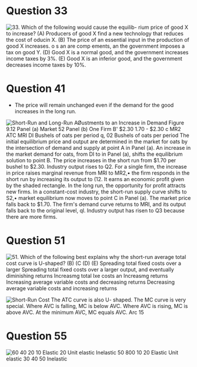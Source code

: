 # Question 33

  ![33. Which of the following would cause the equilib- rium price of
  good X to increase? (A) Producers of good X find a new technology that
  reduces the cost of oducin X. (B) The price of an essential input in
  the production of good X increases. o s an are comp ements, an the
  government imposes a tax on good Y. (D) Good X is a normal good, and
  the government increases income taxes by 3%. (E) Good X is an inferior
  good, and the government decreases income taxes by 10%.
  ](./media/image211.png)

# Question 41

  -  The price will remain unchanged even if the demand for the good
     increases in the long run.

  ![Short-Run and Long-Run AØustments to an Increase in Demand Figure
  9.12 Panel (a) Market 52 Panel (b) One Firm B' $2.30 1.70 - $2.30 c
  MR2 ATC MRI DI Bushels of oats per period q, 02 Bushels of oats per
  period The initial equilibrium price and output are determined in the
  market for oats by the intersection of demand and supply at point A in
  Panel (a). An increase in the market demand for oats, from DI to in
  Panel (a), shifts the equilibrium solution to point B. The price
  increases in the short run from $1.70 per bushel to $2.30. Industry
  output rises to Q2. For a single firm, the increase in price raises
  marginal revenue from MRI to MR2,• the firm responds in the short run
  by increasing its output to (12. It earns an economic profit given by
  the shaded rectangle. In the long run, the opportunity for profit
  attracts new firms. In a constant-cost industry, the short-run supply
  curve shifts to S2,• market equilibrium now moves to point C in Panel
  (a). The market price falls back to $1.70. The firm's demand curve
  returns to MRI, and its output falls back to the original level, ql.
  Industry output has risen to Q3 because there are more firms.
  ](./media/image212.png)

# Question 51

  ![51. Which of the following best explains why the short-run average
  total cost curve is U-shaped? (B) (C (D) (E) Spreading total fixed
  costs over a larger Spreading total fixed costs over a larger output,
  and eventually diminishing returns Increasmg total Ixe costs an
  Increasmg returns Increasing average variable costs and decreasing
  returns Decreasing average variable costs and increasing returns
  ](./media/image213.png)
  
  ![Short-Run Cost The ATC curve is also U- shaped. The MC curve is very
  special. Where AVC is falling, MC is below AVC. Where AVC is rising,
  MC is above AVC. At the minimum AVC, MC equals AVC. Arc 15
  ](./media/image214.png)

# Question 55

  ![60 40 20 10 Elastic 20 Unit elastic Inelastic 50 800 10 20 Elastic
  Unit elastic 30 40 50 Inelastic ](./media/image215.png)